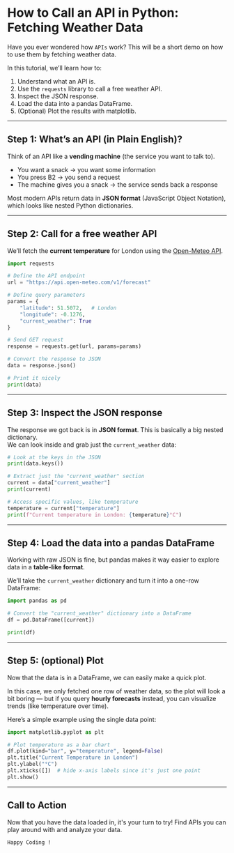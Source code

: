 # How to Call an API in Python: Fetching Weather Data  

Have you ever wondered how `APIs` work? This will be a short demo on how to use them by fetching weather data. 

In this tutorial, we’ll learn how to:  
1. Understand what an API is.  
2. Use the `requests` library to call a free weather API.  
3. Inspect the JSON response.  
4. Load the data into a pandas DataFrame.  
5. (Optional) Plot the results with matplotlib.  


---

## Step 1: What’s an API (in Plain English)?  

Think of an API like a **vending machine**  (the service you want to talk to).
- You want a snack → you want some information  
- You press B2 → you send a request
- The machine gives you a snack → the service sends back a response

Most modern APIs return data in **JSON format** (JavaScript Object Notation), which looks like nested Python dictionaries.  

---

## Step 2: Call for a free weather API

We’ll fetch the **current temperature** for London using the [Open-Meteo API](https://open-meteo.com/).  

```python
import requests

# Define the API endpoint
url = "https://api.open-meteo.com/v1/forecast"

# Define query parameters
params = {
    "latitude": 51.5072,   # London
    "longitude": -0.1276,
    "current_weather": True
}

# Send GET request
response = requests.get(url, params=params)

# Convert the response to JSON
data = response.json()

# Print it nicely
print(data)
```


---
## Step 3: Inspect the JSON response
The response we got back is in **JSON format**. This is basically a big nested dictionary.  
We can look inside and grab just the `current_weather` data:  

```python
# Look at the keys in the JSON
print(data.keys())

# Extract just the "current_weather" section
current = data["current_weather"]
print(current)

# Access specific values, like temperature
temperature = current["temperature"]
print(f"Current temperature in London: {temperature}°C")

```

---

## Step 4: Load the data into a pandas DataFrame

Working with raw JSON is fine, but pandas makes it way easier to explore data in a **table-like format**.  

We’ll take the `current_weather` dictionary and turn it into a one-row DataFrame:  

```python
import pandas as pd

# Convert the "current_weather" dictionary into a DataFrame
df = pd.DataFrame([current])

print(df)
```


---
## Step 5: (optional) Plot


Now that the data is in a DataFrame, we can easily make a quick plot.  

In this case, we only fetched one row of weather data, so the plot will look a bit boring — but if you query **hourly forecasts** instead, you can visualize trends (like temperature over time).  

Here’s a simple example using the single data point:  

```python
import matplotlib.pyplot as plt

# Plot temperature as a bar chart
df.plot(kind="bar", y="temperature", legend=False)
plt.title("Current Temperature in London")
plt.ylabel("°C")
plt.xticks([])  # hide x-axis labels since it's just one point
plt.show()

```


---


## Call to Action

Now that you have the data loaded in, it's your turn to try! Find APIs you can play around with and analyze your data.

`Happy Coding !`